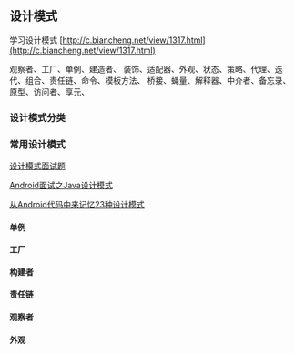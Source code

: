 ## 设计模式

学习设计模式
[http://c.biancheng.net/view/1317.html](http://c.biancheng.net/view/1317.html)

观察者、工厂、单例、建造者、
装饰、适配器、外观、状态、策略、代理、迭代、组合、责任链、命令、模板方法、
桥接、蝇量、解释器、中介者、备忘录、原型、访问者、享元、

### 设计模式分类


### 常用设计模式

[设计模式面试题](https://juejin.cn/post/6844904125721772039#heading-33)

[](https://juejin.cn/post/6844904125721772039#heading-70)

[Android面试之Java设计模式](https://juejin.cn/post/6844903591686176776)

[从Android代码中来记忆23种设计模式](https://www.jianshu.com/p/1a9f571ad7c0)


#### 单例

#### 工厂

#### 构建者

#### 责任链

#### 观察者

#### 外观

